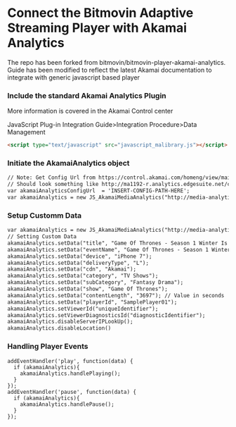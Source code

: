 # Connect the Bitmovin Adaptive Streaming Player with Akamai Analytics

The repo has been forked from bitmovin/bitmovin-player-akamai-analytics. Guide has been modified to reflect the latest Akamai documentation to integrate with generic javascript based player

### Include the standard Akamai Analytics Plugin

More information is covered in the Akamai Control center

JavaScript Plug-in Integration Guide>Integration Procedure>Data Management

```html
<script type="text/javascript" src="javascript_malibrary.js"></script>
```

### Initiate the AkamaiAnalytics object 

```html
// Note: Get Config Url from https://control.akamai.com/homeng/view/main (Configure > Media Analytics > Data Source > Configuration Steps:	View Steps)
// Should look something like http://ma1192-r.analytics.edgesuite.net/config/beacon-XXXXX.xml
var akamaiAnalyticsConfigUrl  = 'INSERT-CONFIG-PATH-HERE';
var akamaiAnalytics = new JS_AkamaiMediaAnalytics("http://media-analytics.akamaized.net/analyticsplugin/configuration/SampleBeacon.xml");
```

### Setup Customm Data

```html
var akamaiAnalytics = new JS_AkamaiMediaAnalytics("http://media-analytics.akamaized.net/analyticsplugin/configuration/SampleBeacon.xml");
// Setting Custom Data
akamaiAnalytics.setData("title", "Game Of Thrones - Season 1 Winter Is Coming");
akamaiAnalytics.setData("eventName", "Game Of Thrones - Season 1 Winter Is Coming");
akamaiAnalytics.setData("device", "iPhone 7");
akamaiAnalytics.setData("deliveryType", "L");
akamaiAnalytics.setData("cdn", "Akamai");
akamaiAnalytics.setData("category", "TV Shows");
akamaiAnalytics.setData("subCategory", "Fantasy Drama");
akamaiAnalytics.setData("show", "Game Of Thrones");
akamaiAnalytics.setData("contentLength", "3697"); // Value in seconds
akamaiAnalytics.setData("playerId", "SamplePlayer01");
akamaiAnalytics.setViewerId("uniqueIdentifier");
akamaiAnalytics.setViewerDiagnosticsId("diagnosticIdentifier");
akamaiAnalytics.disableServerIPLookUp();
akamaiAnalytics.disableLocation()

```

### Handling Player Events

```
addEventHandler('play', function(data) { 
  if (akamaiAnalytics){
    akamaiAnalytics.handlePlaying();
  }
});
addEventHandler('pause', function(data) { 
  if (akamaiAnalytics){
    akamaiAnalytics.handlePause();
  }
});
```
